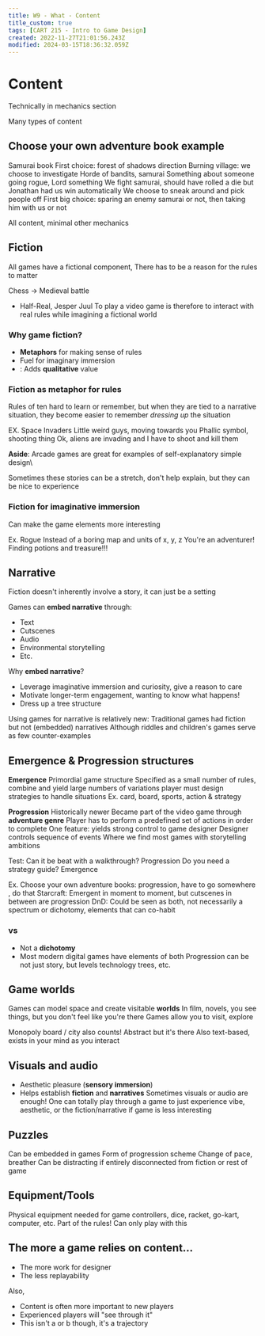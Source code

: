 ```yaml
---
title: W9 - What - Content
title_custom: true
tags: [CART 215 - Intro to Game Design]
created: 2022-11-27T21:01:56.243Z
modified: 2024-03-15T18:36:32.059Z
---
```


# Content
Technically in mechanics section

Many types of content

## Choose your own adventure book example
Samurai book
First choice: forest of shadows direction
Burning village: we choose to investigate
Horde of bandits, samurai
Something about someone going rogue, Lord something
We fight samurai, should have rolled a die but Jonathan had us win automatically
We choose to sneak around and pick people off
First big choice: sparing an enemy samurai or not, then taking him with us or not

All content, minimal other mechanics
## Fiction
All games have a fictional component,
There has to be a reason for the rules to matter

Chess -> Medieval battle

- Half-Real, Jesper Juul
To play a video game is therefore to interact with real rules while imagining a fictional world

### Why game fiction?
- **Metaphors** for making sense of rules
- Fuel for imaginary immersion
- : Adds **qualitative** value

### Fiction as metaphor for rules
Rules of ten hard to learn or remember,
but when they are tied to a narrative situation, they become easier to remember
*dressing up* the situation

EX. Space Invaders
Little weird guys, moving towards you
Phallic symbol, shooting thing
Ok, aliens are invading and I have to shoot and kill them

**Aside**: Arcade games are great for examples of self-explanatory simple design\

Sometimes these stories can be a stretch, don't help explain, but they can be nice to experience

### Fiction for imaginative immersion
Can make the game elements more interesting

Ex. Rogue
Instead of a boring map and units of x, y, z
You're an adventurer! Finding potions and treasure!!!

## Narrative
Fiction doesn't inherently involve a story, it can just be a setting

Games can **embed narrative** through:
- Text
- Cutscenes
- Audio
- Environmental storytelling
- Etc.

Why **embed narrative**?
- Leverage imaginative immersion and curiosity,
give a reason to care
- Motivate longer-term engagement,
wanting to know what happens!
- Dress up a tree structure

Using games for narrative is relatively new:
Traditional games had fiction but not (embedded) narratives
Although riddles and children's games serve as few counter-examples

## Emergence & Progression structures
**Emergence**
Primordial game structure
Specified as a small number of rules, combine and yield large numbers of variations
player must design strategies to handle situations
Ex. card, board, sports, action & strategy

**Progression**
Historically newer
Became part of the video game through **adventure genre**
Player has to perform a predefined set of actions in order to complete
One feature: yields strong control to game designer
Designer controls sequence of events
Where we find most games with storytelling ambitions

Test:
Can it be beat with a walkthrough? Progression
Do you need a strategy guide? Emergence

Ex.
Choose your own adventure books: progression, have to go somewhere , do that
Starcraft: Emergent in moment to moment, but cutscenes in between are progression
DnD: Could be seen as both, not necessarily a spectrum or dichotomy, elements that can co-habit

### vs
- Not a **dichotomy**
- Most modern digital games have elements of both
Progression can be not just story, but levels technology trees, etc.

## Game worlds
Games can model space and create visitable **worlds**
In film, novels, you see things, but you don't feel like you're there
Games allow you to visit, explore

Monopoly board / city also counts! 
Abstract but it's there
Also text-based, exists in your mind as you interact

## Visuals and audio
- Aesthetic pleasure (**sensory immersion**)
- Helps establish **fiction** and **narratives**
Sometimes visuals or audio are enough!
One can totally play through a game to just experience vibe, aesthetic, or the fiction/narrative if game is less interesting

## Puzzles
Can be embedded in games
Form of progression scheme
Change of pace, breather
Can be distracting if entirely disconnected from fiction or rest of game

## Equipment/Tools
Physical equipment needed for game
controllers, dice, racket, go-kart, computer, etc.
Part of the rules! Can only play with this

## The more a game relies on content...
- The more work for designer
- The less replayability

Also,
- Content is often more important to new players
- Experienced players will "see through it"
- This isn't a or b though, it's a trajectory

